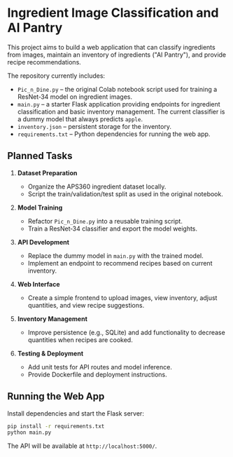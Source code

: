 # Ingredient Image Classification and AI Pantry

This project aims to build a web application that can classify ingredients from images, maintain an inventory of ingredients ("AI Pantry"), and provide recipe recommendations.

The repository currently includes:

- `Pic_n_Dine.py` – the original Colab notebook script used for training a ResNet‑34 model on ingredient images.
- `main.py` – a starter Flask application providing endpoints for ingredient classification and basic inventory management. The current classifier is a dummy model that always predicts `apple`.
- `inventory.json` – persistent storage for the inventory.
- `requirements.txt` – Python dependencies for running the web app.

## Planned Tasks

1. **Dataset Preparation**
   - Organize the APS360 ingredient dataset locally.
   - Script the train/validation/test split as used in the original notebook.

2. **Model Training**
   - Refactor `Pic_n_Dine.py` into a reusable training script.
   - Train a ResNet‑34 classifier and export the model weights.

3. **API Development**
   - Replace the dummy model in `main.py` with the trained model.
   - Implement an endpoint to recommend recipes based on current inventory.

4. **Web Interface**
   - Create a simple frontend to upload images, view inventory, adjust quantities, and view recipe suggestions.

5. **Inventory Management**
   - Improve persistence (e.g., SQLite) and add functionality to decrease quantities when recipes are cooked.

6. **Testing & Deployment**
   - Add unit tests for API routes and model inference.
   - Provide Dockerfile and deployment instructions.

## Running the Web App

Install dependencies and start the Flask server:

```bash
pip install -r requirements.txt
python main.py
```

The API will be available at `http://localhost:5000/`.
